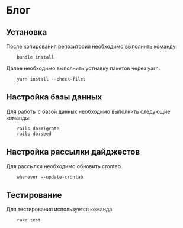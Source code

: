 # Блог

## Установка
После копирования репозитория необходимо выполнить команду:
```
    bundle install
```
Далее необходимо выполнить устнавку пакетов через yarn:
```
    yarn install --check-files
```
## Настройка базы данных
Для работы с базой данных необходимо выполнить следующие команды:
```
    rails db:migrate
    rails db:seed
```
## Настройка рассылки дайджестов
Для рассылки необходимо обновить crontab
```
    whenever --update-crontab
```

## Тестирование
Для тестирования используется команда:
```
    rake test
````
